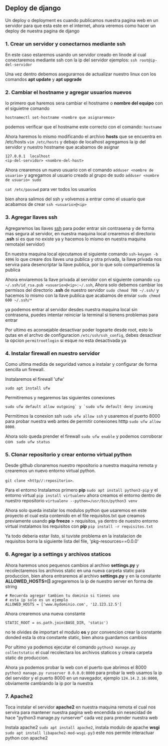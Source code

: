 ## Deploy de django 
Un deploy o deployment es cuando publicamos nuestra pagina web en un servidor para que esta este en el internet, ahora 
veremos como hacer un deploy de nuestra pagina de django 

### 1. Crear un servidor y conectarnos mediante **ssh**
En este caso estaremos usando un servidor creado en linode al cual conectaremos mediante ssh con la ip del servidor 
  ejemplos:
  `ssh root@ip-del-servidor`
  
Una vez dentro debemos asegurarnos de actualizar nuestro linux con los comandos **apt update** y **apt upgrade**

### 2. Cambiar el hostname y agregar usuarios nuevos
lo primero que haremos sera cambiar el hostname o **nombre del equipo** con el siguietne comando 
```
hostnamectl set-hostname <nombre que asignaremos>
```
podemos verificar que el hostname este correcto con el comando:
`hostname`

Ahora haremos lo mismo modificando el archivo **hosts** que se encuentra en /etc/hosts
`vim /etc/hosts`
y debajo de localhost agregamos la ip del servidor y nuestro hostname que acabamos de asignar

```
127.0.0.1  localhost
<ip-del-servidor> <nombre-del-host>
```

Ahora crearemos un nuevo usuario con el comando
`adduser <nombre de usuario>`
y agregamos al usuario creado al grupo de sudo
`adduser <nombre de usuario> sudo` 

`cat /etc/passwd` para ver todos los usuarios

bien ahora salimos del ssh y volvemos a entrar como el usuario que acabamos de crear
`ssh <usuario>@<ip>`

### 3. Agregar llaves ssh 
Agregaremos las llaves [ssh](https://github.com/Erick-vital/Tutoriales/blob/master/redes/protocolos/ssh.md) para poder entrar sin contrasena y de forma mas segura al servidor, en nuestra maquina local crearemos el directorio **.ssh** si es que no existe ya y hacemos lo mismo en nuestra maquina remota(el servidor)

En nuestra maquina local ejecutamos el siguiente comando `ssh-keygen -b 4096` lo que creare dos llaves una publica y otra privada, la llave privada nos servira para desencriptar la llave publica, por lo que solo compartiremos la publica

Ahora enviaremos la llave privada al servidor con el siguiente comando `scp ~/.ssh/id_rsa.pub <usuario>@<ip>:~/.ssh`, Ahora solo debemos cambiar los permisos del directorio **.ssh** de nuestro servidor `sudo chmod 700 ~/.ssh/` y hacemos lo mismo con la llave publica que acabamos de enviar `sudo chmod 600 ~/.ssh/*`

ya podemos entrar al servidor desdes nuestra maquina local sin contrasena, puedes intentar reiniciar la terminal si tienens problemas para entrar 

Por ultimo es aconsejable desactivar poder logearte desde root, esto lo qutas en el archvo de configuracion `/etc/ssh/ssh_config`, debes desactivar la opcion `permitrootlogin` si esque no esta desactivada ya 

### 4. Instalar firewall en nuestro servidor
Como ultima medida de seguridad vamos a instalar y configurar de forma sencilla un firewall.

Instalaremos el firewall 'ufw' 
```
sudo apt install ufw
```

Permitiremos y negaremos las siguientes conexiones 
```
sudo ufw default allow outgoing` y `sudo ufw default deny incoming
```

Permitimos la conexion ssh `sudo ufw allow ssh` y usaremos el puerto 8000 para probar nuestra web antes de permitir conexiones htttp `sudo ufw allow 8000`.

Ahora solo queda prender el firewall `sudo ufw enable` y podemos corroborar con ` sudo ufw status`

### 5. Clonar repositorio y crear entorno virtual python
Desde github clonaremos nuestro repositorio a nuestra maquina remota y crearemos un nuevo entorno virtual python.

`git clone <http//:repositorio>`.

Para el entorno Instalamos primero **pip** `sudo apt install python3-pip` y el entorno virtual `pip install virtualenv` ahora creamos el entorno dentro de nuestro repositorio `virtualenv --python=/usr/bin/python3 venv`

Ahora solo queda instalar los modulos python que usaremos en este proyecto el cual esta contenido en el file requisitos.txt que creamos previamente usando **pip freeze** > requisitos, ya dentro de nuestro entorno virtual instalamos los requisitos con **pip** `pip install -r requisitos.txt` 

Ya todo deberia estar listo, si tuviste problema en la instalacion de requisitos borra la siguiente lista del file, 'pkg-resources==0.0.0'

### 6. Agregar ip a settings y archivos staticos
Ahora haremos unos pequenos cambios al archivo **settings.py** y recolectaremos los archivos static en una nueva carpeta static para produccion, bien ahora entraremos al archivo **settings.py** y en la constante **ALLOWED_HOSTS=[]** agregaremos la ip de nuestro server en forma de string
```
# Recuerda agregar tambien tu dominio si tienes uno
# esta ip solo es un ejemplo
ALLOWED_HOSTS = ['www.mydominio.com', '12.123.12.5']
```

Ahora crearemos una nueva constante
```
STATIC_ROOT = os.path.join(BASE_DIR, 'static')
```
no te olvides de importart el modulo **os** y por convencion crear la constante donded esta la otra constante static, bien ahora guardamos cambios

Por ultimo ya podemos ejecutar el comando `python3 manage.py collectstatic` el cual recolectara los archivos staticos y creara carpeta static de produccion.

Ahora ya podemos probar la web con el puerto que abrimos el 8000 `python3 manage.py runserver 0.0.0.0:8000` para probar la web usamos la ip del servidor y el puerto 8000 en un navegador, ejemplo `124.14.2.16:8000`, obviamente cambiando la ip por la nuestra

### 7. Apache2
Toca instalar el servidor **apache2** en nuestra maquina remota el cual nos servira para mantener nuestra pagina web encendida sin nesecidad de hace "python3 manage.py runserver" cada vez para prender nuestra web

Instala apache2 `sudo apt install apache2`, instala modulo de apache **wsgi** `sudo apt install libapache2-mod-wsgi-py3` este nos permite interactuar python con apache2
